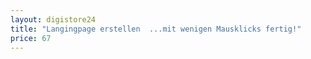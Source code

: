 ```yaml
---
layout: digistore24
title: "Langingpage erstellen  ...mit wenigen Mausklicks fertig!"
price: 67
---
```

